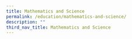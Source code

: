 ```yaml
---
title: Mathematics and Science
permalink: /education/mathematics-and-science/
description: ""
third_nav_title: Mathematics and Science
---
```

